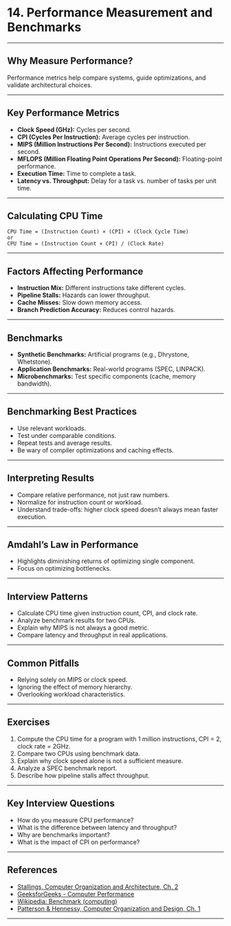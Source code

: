 # 14. Performance Measurement and Benchmarks

---

## Why Measure Performance?

Performance metrics help compare systems, guide optimizations, and validate architectural choices.

---

## Key Performance Metrics

- **Clock Speed (GHz):** Cycles per second.
- **CPI (Cycles Per Instruction):** Average cycles per instruction.
- **MIPS (Million Instructions Per Second):** Instructions executed per second.
- **MFLOPS (Million Floating Point Operations Per Second):** Floating-point performance.
- **Execution Time:** Time to complete a task.
- **Latency vs. Throughput:** Delay for a task vs. number of tasks per unit time.

---

## Calculating CPU Time

    CPU Time = (Instruction Count) × (CPI) × (Clock Cycle Time)
    or
    CPU Time = (Instruction Count × CPI) / (Clock Rate)

---

## Factors Affecting Performance

- **Instruction Mix:** Different instructions take different cycles.
- **Pipeline Stalls:** Hazards can lower throughput.
- **Cache Misses:** Slow down memory access.
- **Branch Prediction Accuracy:** Reduces control hazards.

---

## Benchmarks

- **Synthetic Benchmarks:** Artificial programs (e.g., Dhrystone, Whetstone).
- **Application Benchmarks:** Real-world programs (SPEC, LINPACK).
- **Microbenchmarks:** Test specific components (cache, memory bandwidth).

---

## Benchmarking Best Practices

- Use relevant workloads.
- Test under comparable conditions.
- Repeat tests and average results.
- Be wary of compiler optimizations and caching effects.

---

## Interpreting Results

- Compare relative performance, not just raw numbers.
- Normalize for instruction count or workload.
- Understand trade-offs: higher clock speed doesn’t always mean faster execution.

---

## Amdahl’s Law in Performance

- Highlights diminishing returns of optimizing single component.
- Focus on optimizing bottlenecks.

---

## Interview Patterns

- Calculate CPU time given instruction count, CPI, and clock rate.
- Analyze benchmark results for two CPUs.
- Explain why MIPS is not always a good metric.
- Compare latency and throughput in real applications.

---

## Common Pitfalls

- Relying solely on MIPS or clock speed.
- Ignoring the effect of memory hierarchy.
- Overlooking workload characteristics.

---

## Exercises

1. Compute the CPU time for a program with 1 million instructions, CPI = 2, clock rate = 2GHz.
2. Compare two CPUs using benchmark data.
3. Explain why clock speed alone is not a sufficient measure.
4. Analyze a SPEC benchmark report.
5. Describe how pipeline stalls affect throughput.

---

## Key Interview Questions

- How do you measure CPU performance?
- What is the difference between latency and throughput?
- Why are benchmarks important?
- What is the impact of CPI on performance?

---

## References

- [Stallings, Computer Organization and Architecture, Ch. 2](https://www.pearson.com/en-us/subject-catalog/p/computer-organization-and-architecture/P200000001275/9780134101613)
- [GeeksforGeeks - Computer Performance](https://www.geeksforgeeks.org/computer-performance-in-computer-architecture/)
- [Wikipedia: Benchmark (computing)](https://en.wikipedia.org/wiki/Benchmark_(computing))
- [Patterson & Hennessy, Computer Organization and Design, Ch. 1](https://www.elsevier.com/books/computer-organization-and-design-arm-edition/patterson/978-0-12-801733-3)

---
